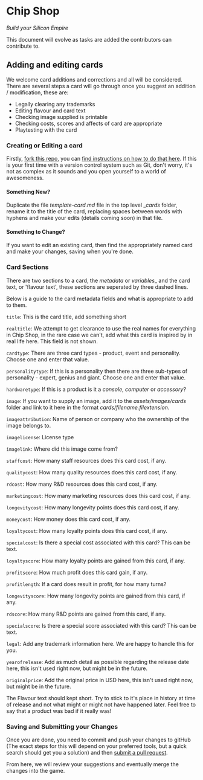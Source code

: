 # Chip Shop
_Build your Silicon Empire_

This document will evolve as tasks are added the contributors can contribute to.

## Adding and editing cards
We welcome card additions and corrections and all will be considered. There are several steps a card will go through once you suggest an addition / modification, these are:
- Legally clearing any trademarks
- Editing flavour and card text
- Checking image supplied is printable
- Checking costs, scores and affects of card are appropriate
- Playtesting with the card

### Creating or Editing a card
Firstly, [fork this repo](https://github.com/GregariousMammal/Chip-Shop#fork-destination-box), you can [find instructions on how to do that here](https://help.github.com/articles/fork-a-repo/). If this is your first time with a version control system such as Git, don't worry, it's not as complex as it sounds and you open yourself to a world of awesomeness.

#### Something New?
Duplicate the file _template-card.md_ file in the top level __cards_ folder, rename it to the title of the card, replacing spaces between words with hyphens and make your edits (details coming soon) in that file.

#### Something to Change?
If you want to edit an existing card, then find the appropriately named card and make your changes, saving when you're done.

### Card Sections
There are two sections to a card, the _metadata_ or _variables__ and the card text, or 'flavour text', these sections are seperated by three dashed lines.

Below is a guide to the card metadata fields and what is appropriate to add to them.

`title`: This is the card title, add something short

`realtitle`: We attempt to get clearance to use the real names for everything in Chip Shop, in the rare case we can't, add what this card is inspired by in real life here. This field is not shown.

`cardtype`: There are three card types - product, event and personality. Choose one and enter that value.

`personalitytype`: If this is a personality then there are three sub-types of personality - expert, genius and giant. Choose one and enter that value.

`hardwaretype`: If this is a product is it a _console_, _computer_ or _accessory_?

`image`: If you want to supply an image, add it to the _assets/images/cards_ folder and link to it here in the format _cards/filename.filextension_.

`imageattribution`: Name of person or company who the ownership of the image belongs to.

`imagelicense`: License type

`imagelink`: Where did this image come from?

`staffcost`: How many staff resources does this card cost, if any.

`qualitycost`: How many quality resources does this card cost, if any.

`rdcost`: How many R&D resources does this card cost, if any.

`marketingcost`: How many marketing resources does this card cost, if any.

`longevitycost`: How many longevity points does this card cost, if any.

`moneycost`: How money does this card cost, if any.

`loyaltycost`: How many loyalty points does this card cost, if any.

`specialcost`: Is there a special cost associated with this card? This can be text.

`loyaltyscore`: How many loyalty points are gained from this card, if any.

`profitscore`: How much profit does this card gain, if any.

`profitlength`: If a card does result in profit, for how many turns?

`longevityscore`: How many longevity points are gained from this card, if any.

`rdscore`: How many R&D points are gained from this card, if any.

`specialscore`: Is there a special score associated with this card? This can be text.

`legal`: Add any trademark information here. We are happy to handle this for you.

`yearofrelease`: Add as much detail as possible regarding the release date here, this isn't used right now, but might be in the future.

`originalprice`: Add the original price in USD here, this isn't used right now, but might be in the future.

The Flavour text should kept short. Try to stick to it's place in history at time of release and not what might or might not have happened later. Feel free to say that a product was bad if it really was!

### Saving and Submitting your Changes
Once you are done, you need to commit and push your changes to gitHub (The exact steps for this will depend on your preferred tools, but a quick search should get you a solution) and then [submit a pull request](https://help.github.com/articles/creating-a-pull-request/).

From here, we will review your suggestions and eventually merge the changes into the game.
